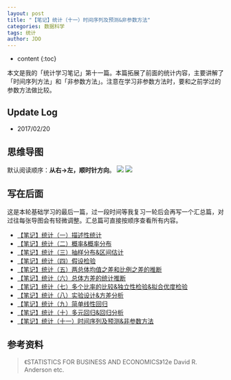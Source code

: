 ```yaml
---
layout: post
title: "【笔记】统计（十一）时间序列及预测&非参数方法"
categories: 数据科学
tags: 统计
author: JDO
---
```


* content
{:toc}

本文是我的「统计学习笔记」第十一篇。本篇拓展了前面的统计内容，主要讲解了「时间序列方法」和「非参数方法」。注意在学习非参数方法时，要和之前学过的参数方法做比较。




## Update Log
- 2017/02/20

## 思维导图
默认阅读顺序：**从右→左，顺时针方向**。
![](https://raw.githubusercontent.com/woaielf/woaielf.github.io/master/_posts/Pic/1702/170220-1.png)
![](https://raw.githubusercontent.com/woaielf/woaielf.github.io/master/_posts/Pic/1702/170220-2.png)

## 写在后面
这是本轮基础学习的最后一篇，过一段时间等我复习一轮后会再写一个汇总篇，对过往每张导图会有轻微调整。汇总篇可直接按顺序查看所有内容。

* [【笔记】统计（一）描述性统计](https://woaielf.github.io/2016/12/21/sta-1/)
* [【笔记】统计（二）概率&概率分布](https://woaielf.github.io/2016/12/23/sta-2/)
* [【笔记】统计（三）抽样分布&区间估计](https://woaielf.github.io/2016/12/25/sta-3/)
* [【笔记】统计（四）假设检验](https://woaielf.github.io/2016/12/26/sta-4/)
* [【笔记】统计（五）两总体均值之差和比例之差的推断](https://woaielf.github.io/2016/12/27/sta-5/)
* [【笔记】统计（六）总体方差的统计推断](https://woaielf.github.io/2017/01/02/sta-6/)
* [【笔记】统计（七）多个比率的比较&独立性检验&拟合优度检验](https://woaielf.github.io/2017/01/03/sta-7/)
* [【笔记】统计（八）实验设计&方差分析](https://woaielf.github.io/2017/01/06/sta-8/)
* [【笔记】统计（九）简单线性回归](https://woaielf.github.io/2017/02/14/sl-regression/)
* [【笔记】统计（十）多元回归&回归分析](https://woaielf.github.io/2017/02/17/regression-2/)
* [【笔记】统计（十一）时间序列及预测&非参数方法](https://woaielf.github.io/2017/02/20/none-para/)


## 参考资料
> 《STATISTICS FOR BUSINESS AND ECONOMICS》12e David R. Anderson etc.

